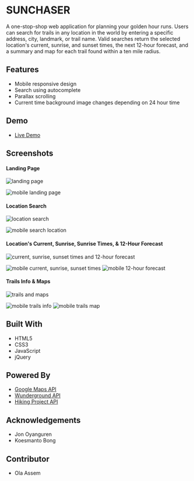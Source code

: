 # SUNCHASER

A one-stop-shop web application for planning your golden hour runs. Users can search for trails in any location in the world by entering a specific address, city, landmark, or trail name. Valid searches return the selected location's current, sunrise, and sunset times, the next 12-hour forecast, and a summary and map for each trail found within a ten mile radius. 



## Features
* Mobile responsive design
* Search using autocomplete
* Parallax scrolling
* Current time background image changes depending on 24 hour time



## Demo

- [Live Demo](https://olaassem.github.io/SUNCHASER)



## Screenshots

#### Landing Page

![landing page](screenshots/1landingpg.png)

![mobile landing page](screenshots/5mobilelandingpg.png)



#### Location Search

![location search](screenshots/2locationsearch.png)

![mobile search location](screenshots/6mobilelocationsearch.png)



#### Location's Current, Sunrise, Sunrise Times, & 12-Hour Forecast

![current, sunrise, sunset times and 12-hour forecast](screenshots/3times&forecast.png)

![mobile current, sunrise, sunset times](screenshots/7mobiletimes.png) ![mobile 12-hour forecast](screenshots/8mobileforecast.png)



#### Trails Info & Maps

![trails and maps](screenshots/4trailsfound.png)

![mobile trails info](screenshots/9mobiletrailsfound.png) ![mobile trails map](screenshots/10mobiletrailsmap.png)



## Built With

* HTML5
* CSS3
* JavaScript
* jQuery



## Powered By

* [Google Maps API](https://developers.google.com/maps/)
* [Wunderground API](https://www.wunderground.com/weather/api/d/docs?d=index)
* [Hiking Project API](https://www.hikingproject.com/data)



## Acknowledgements

* Jon Oyanguren
* Koesmanto Bong



## Contributor

* Ola Assem
